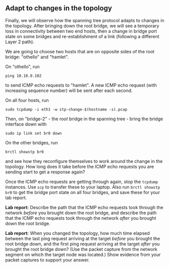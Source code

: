 ## Adapt to changes in the topology

Finally, we will observe how the spanning tree protocol adapts to changes in the topology. After bringing down the root bridge, we will see a temporary loss in connectivity between two end hosts, then a change in bridge port state on some bridges and re-establishment of a link (following a different Layer 2 path).


We are going to choose two hosts that are on opposite sides of the root bridge: "othello" and "hamlet". 

On "othello", run

```
ping 10.10.0.102
```

to send ICMP echo requests to "hamlet". A new ICMP echo request (with increasing sequence number) will be sent after each second.


On all four hosts, run

```
sudo tcpdump -i eth1 -w stp-change-$(hostname -s).pcap
```

Then, on "bridge-2" -  the _root_ bridge in the spanning tree - bring the bridge interface down with

```
sudo ip link set br0 down
```

On the other bridges, run

```
brctl showstp br0
```

and see how they reconfigure themselves to work around the change in the topology. How long does it take before the ICMP echo requests you are sending start to get a response again?

Once the ICMP echo requests are getting through again, stop the `tcpdump` instances.  Use `scp` to transfer these to your laptop. Also run `brctl showstp br0` to get the bridge port state on all four bridges, and save these for your lab report.



 **Lab report**: Describe the path that the ICMP echo requests took through the network *before* you brought down the root bridge, and describe the path that the ICMP echo requests took through the network *after* you brought down the root bridge.

 
**Lab report**: When you changed the topology, how much time elapsed between the last ping request arriving at the target _before_ you brought the root bridge down, and the first ping request arriving at the target _after_ you brought the root bridge down? (Use the packet capture from the network segment on which the target node was located.)
 Show evidence from your packet captures to support your answer.

